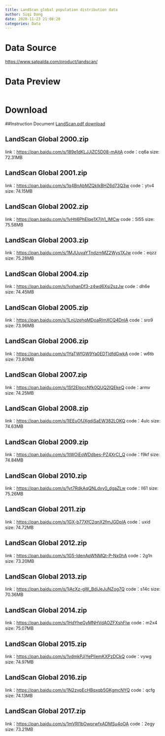 ```yaml
---
title: LandScan global population distribution data
author: Siqi Dong
date: 2020-11-23 21:08:20
categories: Data
---
```


# Data Source
https://www.satpalda.com/product/landscan/

# Data Preview
 <div style="margin: 0 auto;overflow: hidden;">
 <img src="Data_LandScan.png" alt="" />
 </div>
 
# Download
##Instruction Document
[LandScan.pdf download](source/download/LandScan.pdf)

## LandScan Global 2000.zip
link：https://pan.baidu.com/s/189e1dKLJJjZC5D08-mAjtA
code：cq6a
size: 72.31MB

##  LandScan Global 2001.zip
link：https://pan.baidu.com/s/1q4BnAbMZQkIkBHZ6d73Q3w
code：ytv4
size: 74.15MB

##  LandScan Global 2002.zip
link：https://pan.baidu.com/s/1vHti6PhElqe1X7jh1_lMCw
code：5l55
size: 75.58MB

##  LandScan Global 2003.zip
link：https://pan.baidu.com/s/1MJUuyaYTndzmMZ2Wys1XJw
code：eqzz
size: 75.28MB

##  LandScan Global 2004.zip
link：https://pan.baidu.com/s/1vxhanDf3-z4wd6Xsi2szJw
code：dh6e
size: 74.45MB

##  LandScan Global 2005.zip
link：https://pan.baidu.com/s/1LnUzehqMDoaRImXCQ4DnlA
code：sro9
size: 73.96MB

##  LandScan Global 2006.zip
link：https://pan.baidu.com/s/1YaTWfGW9Ya0EDTldfdGwkA
code：w6tb
size: 73.80MB

##  LandScan Global 2007.zip
link：https://pan.baidu.com/s/1Sf2EIpccNfk0QUQ2lQEkeQ 
code：armv
size: 74.25MB

##  LandScan Global 2008.zip
link：https://pan.baidu.com/s/1lEEuOfJXgdjSaEW382LOKQ
code：4ulc
size: 74.63MB

##  LandScan Global 2009.zip
link：https://pan.baidu.com/s/1tWOiEoWDdbes-PZ4XrCI_Q
code：f9kf
size: 74.84MB

##  LandScan Global 2010.zip
link：https://pan.baidu.com/s/1yt7RdkAqQNLdxy0_dgaZLw
code：ll61
size: 75.26MB

## LandScan Global 2011.zip
link：https://pan.baidu.com/s/1GX-b77XfC2qnX2fmJGDplA
code：uxid
size: 74.72MB

##  LandScan Global 2012.zip
link：https://pan.baidu.com/s/1G5-IdenApWNMQt-P-Nx0hA
code：2g1n
size: 73.20MB

##  LandScan Global 2013.zip
link：https://pan.baidu.com/s/1jAcXz-gW_BdiJeJuNZog7Q
code：s14c
size: 70.36MB

##  LandScan Global 2014.zip
link：https://pan.baidu.com/s/1HdYheGyMNHVdAOZFXshFlw
code：m2x4
size: 75.07MB

##  LandScan Global 2015.zip
link：https://pan.baidu.com/s/1vdmkPJjYePIlemKXPzDCkQ
code：vywg
size: 74.97MB

##  LandScan Global 2016.zip
link：https://pan.baidu.com/s/1N2zvpEcHBqxqb5GKgmcNYQ
code：qcfg
size: 74.13MB

##  LandScan Global 2017.zip
link：https://pan.baidu.com/s/1mVRI1bOwprwfxADMSu4oOA
code：2egy
size: 73.21MB